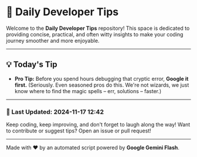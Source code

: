 
# 🌟 Daily Developer Tips

Welcome to the **Daily Developer Tips** repository! This space is dedicated to providing concise, practical, and often witty insights to make your coding journey smoother and more enjoyable.

---

## 💡 Today's Tip

- **Pro Tip:**  Before you spend hours debugging that cryptic error,  **Google it first.** (Seriously.  Even seasoned pros do this.  We're not wizards, we just know where to find the magic spells – err, solutions – faster.)

---

### 📅 Last Updated: 2024-11-17 12:42

Keep coding, keep improving, and don't forget to laugh along the way! Want to contribute or suggest tips? Open an issue or pull request!

---

Made with ❤️ by an automated script powered by **Google Gemini Flash**.
